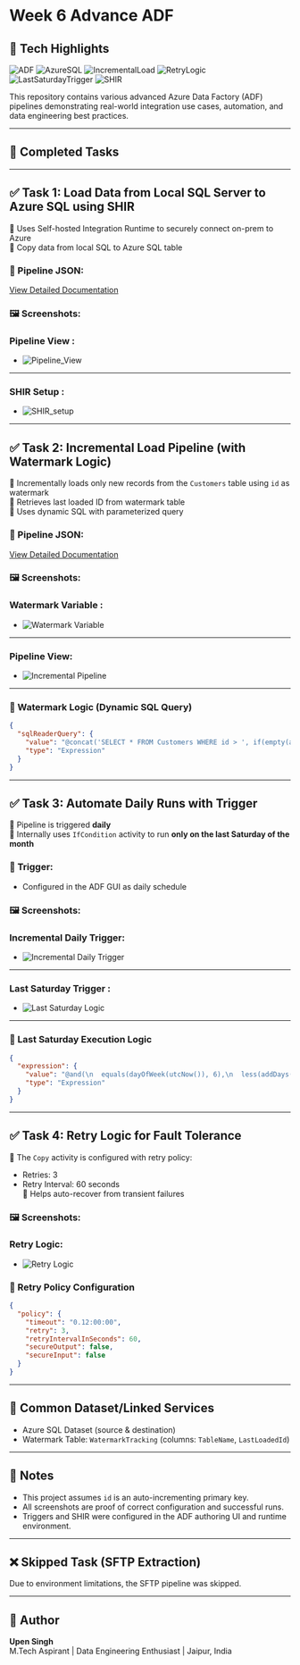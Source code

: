 # Week 6 Advance ADF

## 🔖 Tech Highlights

![ADF](https://img.shields.io/badge/Azure--Data--Factory-ADF-blue)
![AzureSQL](https://img.shields.io/badge/Azure--SQL--Database-blueviolet)
![IncrementalLoad](https://img.shields.io/badge/Incremental--Load-green)
![RetryLogic](https://img.shields.io/badge/Retry--Logic-yellow)
![LastSaturdayTrigger](https://img.shields.io/badge/Last--Saturday--Trigger-critical)
![SHIR](https://img.shields.io/badge/Self--Hosted--IR-important)

This repository contains various advanced Azure Data Factory (ADF) pipelines demonstrating real-world integration use cases, automation, and data engineering best practices.

---

## 📌 Completed Tasks

---

## ✅ Task 1: Load Data from Local SQL Server to Azure SQL using SHIR

🔹 Uses Self-hosted Integration Runtime to securely connect on-prem to Azure  
🔹 Copy data from local SQL to Azure SQL table

### 🔧 Pipeline JSON:
[View Detailed Documentation](Advance_ADF/All_Pipeline_View/Local_To_AzureSQL.json)

### 🖼️ Screenshots:

### Pipeline View :
- ![Pipeline_View](Screenshots/Local_To_Azure_sql.png)

---

### SHIR Setup :
- ![SHIR_setup](Screenshots/SHIR_Hosted.png)

---

## ✅ Task 2: Incremental Load Pipeline (with Watermark Logic)

🔹 Incrementally loads only new records from the `Customers` table using `id` as watermark  
🔹 Retrieves last loaded ID from watermark table  
🔹 Uses dynamic SQL with parameterized query

### 🔧 Pipeline JSON:
[View Detailed Documentation](Advance_ADF/All_Pipeline_View/Incremental_Load_Pipeline.json)

### 🖼️ Screenshots:

### Watermark Variable :
- ![Watermark Variable](Screenshots/watermark-variable.png)

---

### Pipeline View: 
- ![Incremental Pipeline](Screenshots/Incremental_Load_Pipeline.png)

---

### 🧠 Watermark Logic (Dynamic SQL Query)

```json
{
  "sqlReaderQuery": {
    "value": "@concat('SELECT * FROM Customers WHERE id > ', if(empty(activity('GetLastLoadedId').output.firstRow.LastLoadedId), '0', string(activity('GetLastLoadedId').output.firstRow.LastLoadedId)))",
    "type": "Expression"
  }
}
```

---

## ✅ Task 3: Automate Daily Runs with Trigger

🔹 Pipeline is triggered **daily**  
🔹 Internally uses `IfCondition` activity to run **only on the last Saturday of the month**

### 🔧 Trigger:
- Configured in the ADF GUI as daily schedule

### 🖼️ Screenshots:

### Incremental Daily Trigger:
- ![Incremental Daily Trigger](Screenshots/Incremental_daily_trigger.png)

---

### Last Saturday Trigger :

- ![Last Saturday Logic](Screenshots/Last_Satuurday_Trigger.png)
---

### 🧠 Last Saturday Execution Logic

```json
{
  "expression": {
    "value": "@and(\n  equals(dayOfWeek(utcNow()), 6),\n  less(addDays(utcNow(), 7), startOfMonth(addDays(utcNow(), 32)))\n)",
    "type": "Expression"
  }
}
```

---

## ✅ Task 4: Retry Logic for Fault Tolerance

🔹 The `Copy` activity is configured with retry policy:
  - Retries: 3
  - Retry Interval: 60 seconds  
🔹 Helps auto-recover from transient failures

### 🖼️ Screenshots:

### Retry Logic:

- ![Retry Logic](Screenshots/Retry_Logic.png)

### 🔁 Retry Policy Configuration

```json
{
  "policy": {
    "timeout": "0.12:00:00",
    "retry": 3,
    "retryIntervalInSeconds": 60,
    "secureOutput": false,
    "secureInput": false
  }
}
```

---

## 🔁 Common Dataset/Linked Services

- Azure SQL Dataset (source & destination)
- Watermark Table: `WatermarkTracking` (columns: `TableName`, `LastLoadedId`)

---

## 📌 Notes

- This project assumes `id` is an auto-incrementing primary key.
- All screenshots are proof of correct configuration and successful runs.
- Triggers and SHIR were configured in the ADF authoring UI and runtime environment.

---

## ❌ Skipped Task (SFTP Extraction)

Due to environment limitations, the SFTP pipeline was skipped.

---

## 📅 Author

**Upen Singh**  
M.Tech Aspirant | Data Engineering Enthusiast | Jaipur, India
